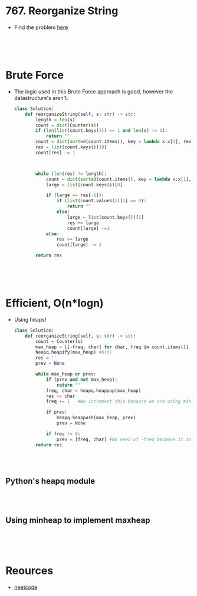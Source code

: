 # 767. Reorganize String

- Find the problem [here](https://leetcode.com/problems/reorganize-string/description/)

<br>
<br>
<br>

# Brute Force

- The logic used in this Brute Force approach is good, however the datastructure's aren't.

  ```py
  class Solution:
      def reorganizeString(self, s: str) -> str:
          length = len(s)
          count = dict(Counter(s))
          if (len(list(count.keys())) == 1 and len(s) != 1):
              return ""
          count = dict(sorted(count.items(), key = lambda x:x[1], reverse = True))
          res = list(count.keys())[0]
          count[res] -= 1



          while (len(res) != length):
              count = dict(sorted(count.items(), key = lambda x:x[1], reverse = True))
              large = list(count.keys())[0]

              if (large == res[-1]):
                  if (list(count.values())[1] == 0):
                      return ""
                  else:
                      large = list(count.keys())[1]
                      res += large
                      count[large] -=1
              else:
                  res += large
                  count[large] -= 1

          return res
  ```

<br>
<br>
<br>

# Efficient, O(n\*logn)

- Using heaps!

  ```py
  class Solution:
      def reorganizeString(self, s: str) -> str:
          count = Counter(s)
          max_heap = [[-freq, char] for char, freq in count.items()]
          heapq.heapify(max_heap) #O(n)
          res = ''
          prev = None

          while max_heap or prev:
              if (prev and not max_heap):
                  return ""
              freq, char = heapq.heappop(max_heap)
              res += char
              freq += 1   #We increment this because we are using min_heap as max_heap

              if prev:
                  heapq.heappush(max_heap, prev)
                  prev = None

              if freq != 0:
                  prev = [freq, char] #No need of -freq because it is already calculated above
          return res
  ```

<br>
<br>

## Python's heapq module

<br>
<br>

## Using minheap to implement maxheap

<br>
<br>
<br>

# Reources

- [neetcode](https://youtu.be/2g_b1aYTHeg?si=nDQHCgMY4DNHV6La)
